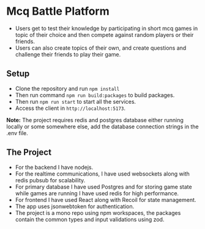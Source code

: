 # Mcq Battle Platform
* Users get to test their knowledge by participating in short mcq games in topic of their choice and then compete against random players or their friends.
* Users can also create topics of their own, and create questions and challenge their friends to play their game.

## Setup
* Clone the repository and run
  `npm install`
* Then run command `npm run build:packages` to build packages.
* Then run `npm run start` to start all the services.
* Access the client in `http://localhost:5173`.

**Note:** The project requires redis and postgres database either running locally or some somewhere else, add the database connection strings in the .env file.

## The Project
* For the backend I have nodejs.
* For the realtime communications, I have used websockets along with redis pubsub for scalability.
* For primary database I have used Postgres and for storing game state while games are running I have used redis for high performance.
* For frontend I have used React along with Recoil for state management.
* The app uses jsonwebtoken for authentication.
* The project is a mono repo using npm workspaces, the packages contain the common types and input validations using zod.
